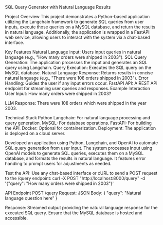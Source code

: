 SQL Query Generator with Natural Language Results

Project Overview
This project demonstrates a Python-based application utilizing the Langchain framework to generate SQL queries from user inputs, execute those queries on a MySQL database, and return the results in natural language. Additionally, the application is wrapped in a FastAPI web service, allowing users to interact with the system via a chat-based interface.

Key Features
Natural Language Input: Users input queries in natural language (e.g., "How many orders were shipped in 2003").
SQL Query Generation: The application processes the input and generates an SQL query using Langchain.
Query Execution: Executes the SQL query on the MySQL database.
Natural Language Response: Returns results in concise natural language (e.g., "There were 108 orders shipped in 2003").
Error Handling: Guides the user if any input errors occur.
FastAPI API: A REST API endpoint for streaming user queries and responses.
Example Interaction
User Input:
How many orders were shipped in 2003?

LLM Response:
There were 108 orders which were shipped in the year 2003.

Technical Stack
Python
Langchain: For natural language processing and query generation.
MySQL: For database operations.
FastAPI: For building the API.
Docker: Optional for containerization.
Deployment: The application is deployed on a cloud server.


Developed an application using Python, Langchain, and OpenAI to automate SQL query generation from user input. 
The system processes input using OpenAI models to generate SQL queries, executes them on a MySQL database, and formats the results in natural language.
It features error handling to prompt users for adjustments as needed.

Test the API:
Use any chat-based interface or cURL to send a POST request to the /query endpoint:
curl -X POST "http://localhost:8000/query" -d '{"query": "How many orders were shipped in 2003"}'

API Endpoint
POST /query
Request:
JSON Body: { "query": "Natural language question here" }

Response:
Streamed output providing the natural language response for the executed SQL query.
Ensure that the MySQL database is hosted and accessible.
